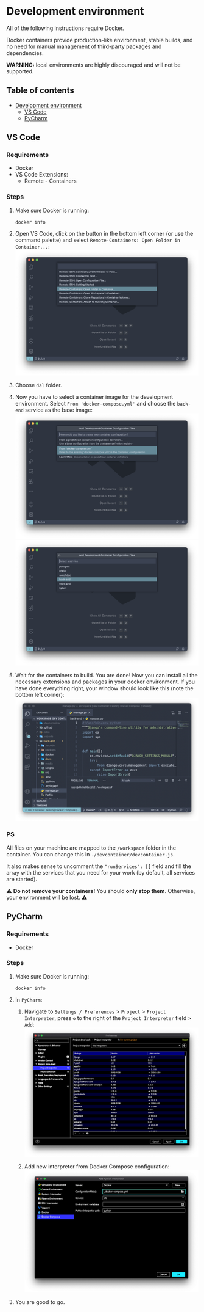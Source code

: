 # Development environment

All of the following instructions require Docker.

Docker containers provide production-like environment, stable builds,
and no need for manual management of third-party packages and dependencies.

**WARNING:**
local environments are highly discouraged and will not be supported.

## Table of contents

- [Development environment](#development-environment)
  - [VS Code](#vs-code)
  - [PyCharm](#pycharm)

## VS Code

### Requirements

* Docker
* VS Code Extensions:
  * Remote - Containers

### Steps

1. Make sure Docker is running:
   ```shell script
   docker info
   ```

2. Open VS Code, click on the button in the bottom left corner (or use the command palette) and select `Remote-Containers: Open Folder in Container...`:
   ![attach](images/open-folder.png)
   
3. Choose `dal` folder.

4. Now you have to select a container image for the development environment. Select `From 'docker-compose.yml'` and choose the `back-end` service as the base image:
   ![attach](images/from-docker-compose.png)
   ![attach](images/back-end.png)

5. Wait for the containers to build. You are done! Now you can install all the necessary extensions and packages in your docker environment. If you have done everything right, your window should look like this (note the bottom left corner):
   ![attach](images/in-dev-env.png)

### PS

All files on your machine are mapped to the `/workspace` folder in the container. You can change this in `./devcontainer/devcontainer.js`.

It also makes sense to uncomment the `"runServices": []` field and fill the array with the services that you need for your work (by default, all services are started).

:warning: **Do not remove your containers!** You should **only stop them**. Otherwise, your environment will be lost. :warning:

## PyCharm

### Requirements

* Docker

### Steps

1. Make sure Docker is running:
   ```shell script
   docker info
   ```

1. In `PyCharm`:
   1. Navigate to `Settings / Preferences` > `Project` > `Project Interpreter`,
      press `⚙` to the right of the `Project Interpreter` field > `Add`:
      ![project-interpreter](images/project-interpreter.png)

   2. Add new interpreter from Docker Compose configuration:
      ![add-docker-interpreter](images/add-docker-interpreter.png)

1. You are good to go.
